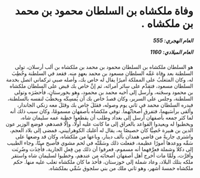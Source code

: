 <h1 dir="rtl">وفاة ملكشاه بن السلطان محمود بن محمد بن ملكشاه .</h1>

<h5 dir="rtl">العام الهجري:  555

العام الميلادي: 1160

</h5>

<p dir="rtl">هو السلطان ملكشاه بن السلطان محمود بن محمد بن ملكشاه بن ألب أرسلان، تولى السلطنة بعد وفاة عَمِّه السلطان مسعود بن محمد بعهدٍ منه. فقعد في السلطنة وخُطِبَ له، وكان المتغلِّبُ على المملكة أميرًا يقال له خاص بك، وأصله صبي تركماني اتصل بخدمة السلطان مسعود، فتقدَّم على سائر أمرائه، ثم إنَّ خاص بك قبض على السلطان ملكشاه بن محمود وسجَنه، وأرسل إلى أخيه محمد بن محمود، وهو بخورستان، فأحضَرَه وتولى السلطنة، وجلس على السرير، وكان قصدُ خاص بك أن يُمسِكَه ويخطُبَ لنفسه بالسلطنة، فبدره السلطان محمد في ثاني يوم وصوله، فقتَلَ خاص بك وقتَلَ معه زنكي الجاندار، وألقى برأسَيهما، فتفرق أصحابُهما. توفي ملكشاه بأصفهان مسمومًا، وكان سبب ذلك أنه لما كثر جمعه بأصفهان أرسل إلى بغداد وطلب أن يقطعوا خطبة عمه سليمان شاه، ويخطبوا له ويعيدوا القواعد بالعراق إلى ما كانت عليه أولًا، وإلَّا قصدهم، فوضع الوزير عون الدين بن هبيرة خَصِيًّا كان خصيصًا به، يقال له أغلبك الكوهراييني، فمضى إلى بلاد العجم، واشترى جاريةً من قاضي همذان بألف دينار، وباعها من ملكشاه، وكان قد وضعها على سَمِّه ووعدها أمورًا عظيمة، ففعلت ذلك وسَمَّتْه في لحم مشوي فأصبح ميتًا، وجاء الطبيب إلى دكلا وشملة فعرَّفهما أنه مسموم، فعرفوا أن ذلك مِن فِعلِ الجارية، فأُخِذَت وضُرِبَت وأقرَّت، ولَمَّا مات أخرج أهل أصفهان أصحابَه من عندهم، وخطبوا لسليمان شاه واستقر ملكه بتلك البلاد، وعاد شملة إلى خوزستان، فأخذ ما كان ملكشاه تغلب عليه منها. حكم ملكشاه خمسةَ أشهر، وهو ثاني ملك من بني سلجوق سُمِّي بملكشاه.</p></br>
